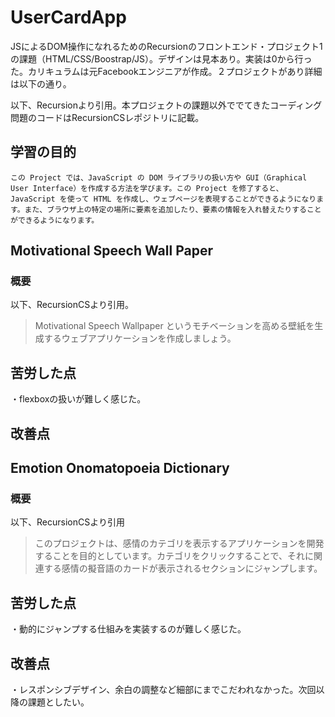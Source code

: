 # UserCardApp
JSによるDOM操作になれるためのRecursionのフロントエンド・プロジェクト1の課題（HTML/CSS/Boostrap/JS）。デザインは見本あり。実装は0から行った。カリキュラムは元Facebookエンジニアが作成。２プロジェクトがあり詳細は以下の通り。

以下、Recursionより引用。本プロジェクトの課題以外ででてきたコーディング問題のコードはRecursionCSレポジトリに記載。

## 学習の目的
```この Project では、JavaScript の DOM ライブラリの扱い方や GUI（Graphical User Interface）を作成する方法を学びます。この Project を修了すると、JavaScript を使って HTML を作成し、ウェブページを表現することができるようになります。また、ブラウザ上の特定の場所に要素を追加したり、要素の情報を入れ替えたりすることができるようになります。```


## Motivational Speech Wall Paper
### 概要
以下、RecursionCSより引用。
>Motivational Speech Wallpaper というモチベーションを高める壁紙を生成するウェブアプリケーションを作成しましょう。

## 苦労した点
・flexboxの扱いが難しく感じた。

## 改善点

## Emotion Onomatopoeia Dictionary
### 概要
以下、RecursionCSより引用
>このプロジェクトは、感情のカテゴリを表示するアプリケーションを開発することを目的としています。カテゴリをクリックすることで、それに関連する感情の擬音語のカードが表示されるセクションにジャンプします。

## 苦労した点
・動的にジャンプする仕組みを実装するのが難しく感じた。

## 改善点
・レスポンシブデザイン、余白の調整など細部にまでこだわれなかった。次回以降の課題としたい。
